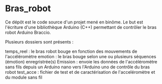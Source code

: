 # Bras_robot


Ce dépôt est le code source d'un projet mené en binôme. Le but est l'écriture d'une bibliothèque Arduino (C++) permettant de contrôler le bras robot Arduino Braccio.

Plusieurs dossiers sont présents :

temps_reel : le bras robot bouge en fonction des mouvements de l'accéléromètre
emotion : le bras bouge selon une ou plusieurs séquences (émotion) enregristrée(s)
Emission : envoie les données de l'accéléromètre sans fils depuis un Arduino nano vers l'Arduino uno de contrôle du bras robot
test_acce : fichier de test et de caractérisation de l'acceléromètre et du module sans fil